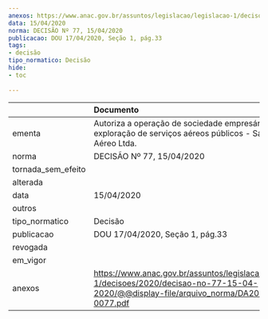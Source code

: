 ```yaml
---
anexos: https://www.anac.gov.br/assuntos/legislacao/legislacao-1/decisoes/2020/decisao-no-77-15-04-2020/@@display-file/arquivo_norma/DA2020-0077.pdf
data: 15/04/2020
norma: DECISÃO Nº 77, 15/04/2020
publicacao: DOU 17/04/2020, Seção 1, pág.33
tags:
- decisão
tipo_normatico: Decisão
hide: 
- toc 
 
---
```


|                    | Documento                                                                                                                                    |
|:-------------------|:---------------------------------------------------------------------------------------------------------------------------------------------|
| ementa             | Autoriza a operação de sociedade empresária para exploração de serviços aéreos públicos - Santafé Táxi Aéreo Ltda.                           |
| norma              | DECISÃO Nº 77, 15/04/2020                                                                                                                    |
| tornada_sem_efeito |                                                                                                                                              |
| alterada           |                                                                                                                                              |
| data               | 15/04/2020                                                                                                                                   |
| outros             |                                                                                                                                              |
| tipo_normatico     | Decisão                                                                                                                                      |
| publicacao         | DOU 17/04/2020, Seção 1, pág.33                                                                                                              |
| revogada           |                                                                                                                                              |
| em_vigor           |                                                                                                                                              |
| anexos             | https://www.anac.gov.br/assuntos/legislacao/legislacao-1/decisoes/2020/decisao-no-77-15-04-2020/@@display-file/arquivo_norma/DA2020-0077.pdf |
